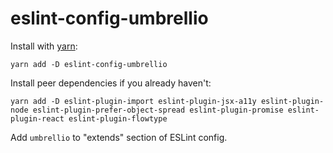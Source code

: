 # eslint-config-umbrellio

Install with [yarn](https://github.com/yarnpkg/yarn/):

```
yarn add -D eslint-config-umbrellio
```

Install peer dependencies if you already haven't:

```
yarn add -D eslint-plugin-import eslint-plugin-jsx-a11y eslint-plugin-node eslint-plugin-prefer-object-spread eslint-plugin-promise eslint-plugin-react eslint-plugin-flowtype
```

Add `umbrellio` to "extends" section of ESLint config.
